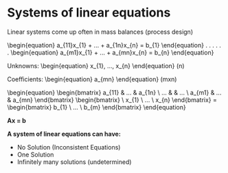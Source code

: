 # Systems of linear equations
Linear systems come up often in mass balances (process design)

\begin{equation}
a_{11}x_{1} + ... + a_{1n}x_{n} = b_{1}
\end{equation}
  .                                 .
  .                                 .
  .                                 .
\begin{equation}
a_{m1}x_{1} + ... + a_{mn}x_{n} = b_{n}
\end{equation}


Unknowns: 
\begin{equation} x_{1}, ..., x_{n} \end{equation} (n)

Coefficients: 
\begin{equation} a_{mn} \end{equation} (mxn)


\begin{equation}
\begin{bmatrix} a_{11} & ... & a_{1n} \\ ... &     & ... \\ a_{m1} & ... & a_{mn} \end{bmatrix}
\begin{bmatrix} \ x_{1} \\ ... \\ x_{n} \end{bmatrix} = 
\begin{bmatrix} b_{1} \\ ... \\ b_{m} \end{bmatrix} 
\end{equation}

**Ax = b**

**A system of linear equations can have:**
- No Solution (Inconsistent Equations)
- One Solution
- Infinitely many solutions (undetermined)


